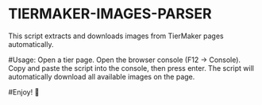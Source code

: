 # TIERMAKER-IMAGES-PARSER
This script extracts and downloads images from TierMaker pages automatically.

#Usage:
Open a tier page.
Open the browser console (F12 -> Console).
Copy and paste the script into the console, then press enter.
The script will automatically download all available images on the page.

#Enjoy! 🎉
